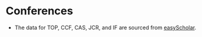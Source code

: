 # Conferences

- The data for TOP, CCF, CAS, JCR, and IF are sourced from [easyScholar](https://www.easyscholar.cc/).

